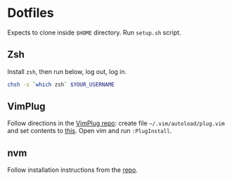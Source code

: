 # Dotfiles

Expects to clone inside `$HOME` directory. Run `setup.sh` script.

## Zsh

Install `zsh`, then run below, log out, log in.

```sh
chsh -s `which zsh` $YOUR_USERNAME
```

## VimPlug

Follow directions in the [VimPlug repo](https://github.com/junegunn/vim-plug):
create file `~/.vim/autoload/plug.vim` and set contents to
[this](https://raw.githubusercontent.com/junegunn/vim-plug/master/plug.vim).
Open vim and run `:PlugInstall`.

## nvm

Follow installation instructions from the
[repo](https://github.com/nvm-sh/nvm).
